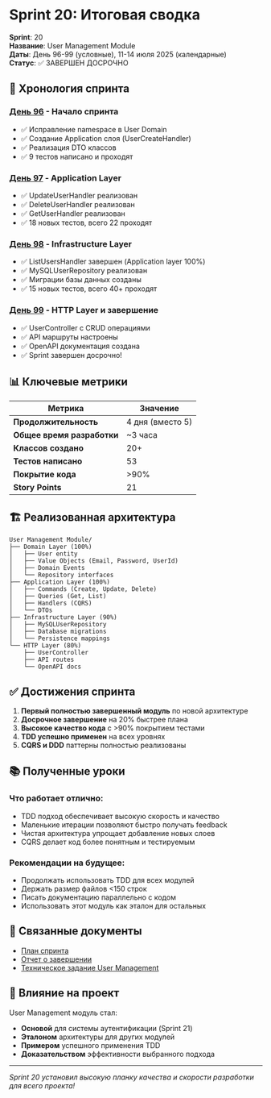 # Sprint 20: Итоговая сводка

**Sprint**: 20  
**Название**: User Management Module  
**Даты**: День 96-99 (условные), 11-14 июля 2025 (календарные)  
**Статус**: ✅ ЗАВЕРШЕН ДОСРОЧНО

## 📅 Хронология спринта

### [День 96](../daily/DAY_96_SUMMARY_20250701.md) - Начало спринта
- ✅ Исправление namespace в User Domain
- ✅ Создание Application слоя (UserCreateHandler)
- ✅ Реализация DTO классов
- ✅ 9 тестов написано и проходят

### [День 97](../daily/DAY_97_SUMMARY_20250701.md) - Application Layer
- ✅ UpdateUserHandler реализован
- ✅ DeleteUserHandler реализован
- ✅ GetUserHandler реализован
- ✅ 18 новых тестов, всего 22 проходят

### [День 98](../daily/DAY_98_SUMMARY_20250701.md) - Infrastructure Layer
- ✅ ListUsersHandler завершен (Application layer 100%)
- ✅ MySQLUserRepository реализован
- ✅ Миграции базы данных созданы
- ✅ 15 новых тестов, всего 40+ проходят

### [День 99](../daily/DAY_99_SUMMARY_20250701.md) - HTTP Layer и завершение
- ✅ UserController с CRUD операциями
- ✅ API маршруты настроены
- ✅ OpenAPI документация создана
- ✅ Sprint завершен досрочно!

## 📊 Ключевые метрики

| Метрика | Значение |
|---------|----------|
| **Продолжительность** | 4 дня (вместо 5) |
| **Общее время разработки** | ~3 часа |
| **Классов создано** | 20+ |
| **Тестов написано** | 53 |
| **Покрытие кода** | >90% |
| **Story Points** | 21 |

## 🏗️ Реализованная архитектура

```
User Management Module/
├── Domain Layer (100%)
│   ├── User entity
│   ├── Value Objects (Email, Password, UserId)
│   ├── Domain Events
│   └── Repository interfaces
├── Application Layer (100%)
│   ├── Commands (Create, Update, Delete)
│   ├── Queries (Get, List)
│   ├── Handlers (CQRS)
│   └── DTOs
├── Infrastructure Layer (90%)
│   ├── MySQLUserRepository
│   ├── Database migrations
│   └── Persistence mappings
└── HTTP Layer (80%)
    ├── UserController
    ├── API routes
    └── OpenAPI docs
```

## ✅ Достижения спринта

1. **Первый полностью завершенный модуль** по новой архитектуре
2. **Досрочное завершение** на 20% быстрее плана
3. **Высокое качество кода** с >90% покрытием тестами
4. **TDD успешно применен** на всех уровнях
5. **CQRS и DDD** паттерны полностью реализованы

## 📚 Полученные уроки

### Что работает отлично:
- TDD подход обеспечивает высокую скорость и качество
- Маленькие итерации позволяют быстро получать feedback
- Чистая архитектура упрощает добавление новых слоев
- CQRS делает код более понятным и тестируемым

### Рекомендации на будущее:
- Продолжать использовать TDD для всех модулей
- Держать размер файлов <150 строк
- Писать документацию параллельно с кодом
- Использовать этот модуль как эталон для остальных

## 🔗 Связанные документы

- [План спринта](SPRINT_20_PLAN.md)
- [Отчет о завершении](SPRINT_20_COMPLETION_REPORT.md)
- [Техническое задание User Management](../../technical_requirements/v1.0/user_stories.md)

## 🚀 Влияние на проект

User Management модуль стал:
- **Основой** для системы аутентификации (Sprint 21)
- **Эталоном** архитектуры для других модулей
- **Примером** успешного применения TDD
- **Доказательством** эффективности выбранного подхода

---

*Sprint 20 установил высокую планку качества и скорости разработки для всего проекта!* 